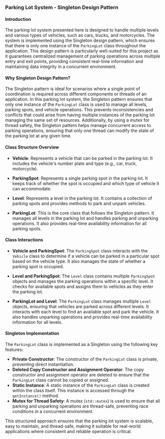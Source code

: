### Parking Lot System - Singleton Design Pattern

#### Introduction
The parking lot system presented here is designed to handle multiple levels and various types of vehicles, such as cars, trucks, and motorcycles. The system is implemented using the Singleton design pattern, which ensures that there is only one instance of the `ParkingLot` class throughout the application. This design pattern is particularly well-suited for this project as it guarantees centralized management of parking operations across multiple entry and exit points, providing consistent real-time information and maintaining data integrity in a concurrent environment.

#### Why Singleton Design Pattern?
The Singleton pattern is ideal for scenarios where a single point of coordination is required across different components or threads of an application. In this parking lot system, the Singleton pattern ensures that only one instance of the `ParkingLot` class is used to manage all levels, parking spots, and vehicle operations. This prevents inconsistencies and conflicts that could arise from having multiple instances of the parking lot managing the same set of resources. Additionally, by using a mutex for thread safety, the Singleton pattern helps manage concurrent access to parking operations, ensuring that only one thread can modify the state of the parking lot at any given time.

#### Class Structure Overview
- **Vehicle**: Represents a vehicle that can be parked in the parking lot. It includes the vehicle's number plate and type (e.g., car, truck, motorcycle).
  
- **ParkingSpot**: Represents a single parking spot in the parking lot. It keeps track of whether the spot is occupied and which type of vehicle it can accommodate.

- **Level**: Represents a level in the parking lot. It contains a collection of parking spots and provides methods to park and unpark vehicles.

- **ParkingLot**: This is the core class that follows the Singleton pattern. It manages all levels in the parking lot and handles parking and unparking operations. It also provides real-time availability information for all parking spots.

#### Class Interactions
- **Vehicle and ParkingSpot**: The `ParkingSpot` class interacts with the `Vehicle` class to determine if a vehicle can be parked in a particular spot based on the vehicle type. It also manages the state of whether a parking spot is occupied.

- **Level and ParkingSpot**: The `Level` class contains multiple `ParkingSpot` objects and manages the parking operations within a specific level. It checks for available spots and assigns them to vehicles as they enter the parking lot.

- **ParkingLot and Level**: The `ParkingLot` class manages multiple `Level` objects, ensuring that vehicles are parked across different levels. It interacts with each level to find an available spot and park the vehicle. It also handles unparking operations and provides real-time availability information for all levels.

#### Singleton Implementation
The `ParkingLot` class is implemented as a Singleton using the following key features:
- **Private Constructor**: The constructor of the `ParkingLot` class is private, preventing direct instantiation.
- **Deleted Copy Constructor and Assignment Operator**: The copy constructor and assignment operator are deleted to ensure that the `ParkingLot` class cannot be copied or assigned.
- **Static Instance**: A static instance of the `ParkingLot` class is created within the class itself. This instance is accessed through the `getInstance()` method.
- **Mutex for Thread Safety**: A mutex (`std::mutex`) is used to ensure that all parking and unparking operations are thread-safe, preventing race conditions in a concurrent environment.

This structured approach ensures that the parking lot system is scalable, easy to maintain, and thread-safe, making it suitable for real-world applications where consistent and reliable operation is critical.
